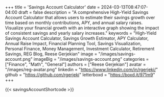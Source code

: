 +++
title = 'Savings Account Calculator'
date = 2024-03-13T08:47:07-04:00
draft = false
description = "A comprehensive High-Yield Savings Account Calculator that allows users to estimate their savings growth over time based on monthly contributions, APY, and annual salary raises. Visualize your financial growth with an interactive graph showing the impact of consistent savings and yearly salary increases."
keywords = "High-Yield Savings Account Calculator, Savings Growth Estimator, APY Calculator, Annual Raise Impact, Financial Planning Tool, Savings Visualization, Personal Finance, Money Management, Investment Calculator, Retirement Savings, REG Blog, Reese Gerjekian"
image = "/images/savings-account.png"
imageBig = "/images/savings-account.png"
categories = ["Finance", "Math", "General"]
authors = ["Reese Gerjekian"]
avatar = "/images/reg-avatar.png"
linkedin = "https://www.linkedin.com/in/rgerjeki/"
github = "https://github.com/rgerjeki"
letterboxd = "https://boxd.it/971m9"
+++

{{< savingsAccountShortcode >}}